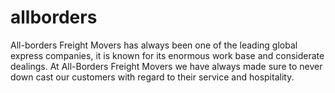 # allborders
All-borders Freight Movers has always been one of the leading global express companies, it is known for its enormous work base and considerate dealings. At All-Borders Freight Movers we have always made sure to never down cast our customers with regard to their service and hospitality.

